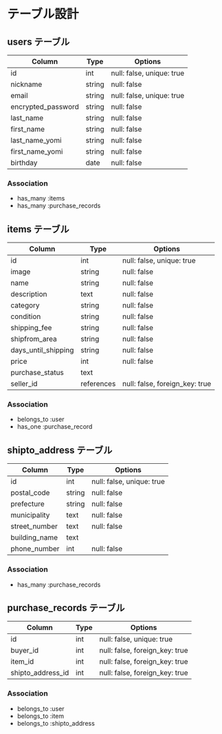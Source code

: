 # テーブル設計

## users テーブル

| Column             | Type   | Options     |
| ------------------ | ------ | ----------- |
| id                 | int    | null: false, unique: true |
| nickname           | string | null: false |
| email              | string | null: false, unique: true |
| encrypted_password | string | null: false |
| last_name          | string | null: false |
| first_name         | string | null: false |
| last_name_yomi     | string | null: false |
| first_name_yomi    | string | null: false |
| birthday           | date   | null: false |

### Association

- has_many :items
- has_many :purchase_records

## items テーブル

| Column                 | Type       | Options     |
| -----------------------| ---------- | ----------- |
| id                     | int        | null: false, unique: true |
| image                  | string     | null: false |
| name                   | string     | null: false |
| description            | text       | null: false |
| category               | string     | null: false |
| condition              | string     | null: false |
| shipping_fee           | string     | null: false |
| shipfrom_area          | string     | null: false |
| days_until_shipping    | string     | null: false |
| price                  | int        | null: false |
| purchase_status        | text       | 
| seller_id              | references | null: false, foreign_key: true |

### Association

- belongs_to :user
- has_one :purchase_record

## shipto_address テーブル

| Column        | Type       | Options     |
| --------------| ---------- | ----------- |
| id            | int        | null: false, unique: true |
| postal_code   | string     | null: false |
| prefecture    | string     | null: false |
| municipality  | text       | null: false |
| street_number | text       | null: false |
| building_name | text       |
| phone_number  | int        | null: false |

### Association

- has_many :purchase_records

## purchase_records テーブル

| Column                 | Type    | Options                   |
| -----------------------| --------| ------------------------- |
| id                     | int     | null: false, unique: true |
| buyer_id               | int     | null: false, foreign_key: true |
| item_id                | int     | null: false, foreign_key: true |
| shipto_address_id      | int     | null: false, foreign_key: true |

### Association

- belongs_to :user
- belongs_to :item
- belongs_to :shipto_address